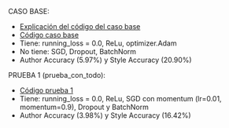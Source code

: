 CASO BASE:
* [Explicación del código del caso base](explicación_base.txt)
* [Código caso base](caso_base.py)
* Tiene: running_loss = 0.0, ReLu, optimizer.Adam
* No tiene: SGD, Dropout, BatchNorm
* Author Accuracy (5.97%) y Style Accuracy (20.90%)

PRUEBA 1 (prueba_con_todo):
* [Código prueba 1](prueba_con_todo.py)
* Tiene: running_loss = 0.0, ReLu, SGD con momentum (lr=0.01, momentum=0.9), Dropout y BatchNorm
* Author Accuracy (3.98%) y Style Accuracy (16.42%)





